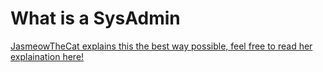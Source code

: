 # What is a SysAdmin

[JasmeowTheCat explains this the best way possible, feel free to read her explaination here!](https://docs.jasmeowthecat.lgbt/books/1-general-information/page/typical-frequently-asked-questions-by-clients-and-businesses#bkmrk-what-does-sysadmin-m)
